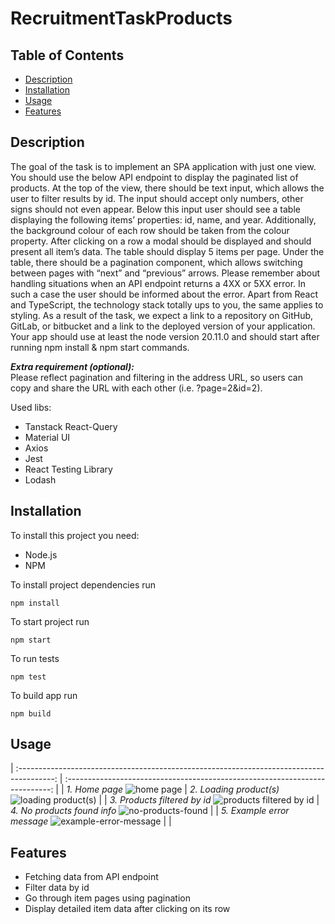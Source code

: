 # RecruitmentTaskProducts

## Table of Contents

- [Description](#description)
- [Installation](#installation)
- [Usage](#usage)
- [Features](#features)

## Description

The goal of the task is to implement an SPA application with just one view. You should use
the below API endpoint to display the paginated list of products. At the top of the view, there
should be text input, which allows the user to filter results by id. The input should accept only
numbers, other signs should not even appear. Below this input user should see a table
displaying the following items’ properties: id, name, and year. Additionally, the background
colour of each row should be taken from the colour property. After clicking on a row a modal
should be displayed and should present all item’s data. The table should display 5 items per
page. Under the table, there should be a pagination component, which allows switching
between pages with “next” and “previous” arrows.
Please remember about handling situations when an API endpoint returns a 4XX or 5XX
error. In such a case the user should be informed about the error.
Apart from React and TypeScript, the technology stack totally ups to you, the same applies
to styling. As a result of the task, we expect a link to a repository on GitHub, GitLab, or
bitbucket and a link to the deployed version of your application. Your app should use at least
the node version 20.11.0 and should start after running npm install & npm start
commands.

**_Extra requirement (optional):_**  
Please reflect pagination and filtering in the address URL, so users can copy and share the
URL with each other (i.e. ?page=2&id=2).

Used libs:

- Tanstack React-Query
- Material UI
- Axios
- Jest
- React Testing Library
- Lodash

## Installation

To install this project you need:

- Node.js
- NPM

To install project dependencies run

```
npm install
```

To start project run

```
npm start
```

To run tests

```
npm test
```

To build app run

```
npm build
```

## Usage

| :---------------------------------------------------------------------------------------: | :--------------------------------------------------------------------------: |
|                      _1. Home page_ ![home page](docs/home-page.png)                      |  _2. Loading product(s)_ ![loading product(s)](docs/loading-next-page.png)   |
| _3. Products filtered by id_ ![products filtered by id](docs/products-filtered-by-id.png) | _4. No products found info_ ![no-products-found](docs/no-products-found.png) |
|    _5. Example error message_ ![example-error-message](docs/example-error-message.png)    |                                                                              |

## Features

- Fetching data from API endpoint
- Filter data by id
- Go through item pages using pagination
- Display detailed item data after clicking on its row
